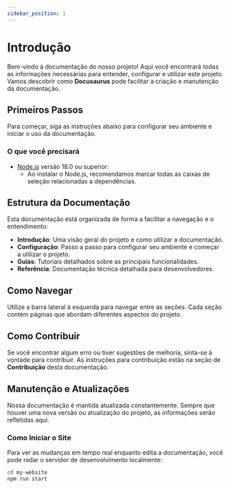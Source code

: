 ```yaml
---
sidebar_position: 1
---
```


# Introdução

Bem-vindo à documentação do nosso projeto! Aqui você encontrará todas as informações necessárias para entender, configurar e utilizar este projeto. Vamos descobrir como **Docusaurus** pode facilitar a criação e manutenção da documentação.

## Primeiros Passos

Para começar, siga as instruções abaixo para configurar seu ambiente e iniciar o uso da documentação.

### O que você precisará

- [Node.js](https://nodejs.org/en/download/) versão 18.0 ou superior:
  - Ao instalar o Node.js, recomendamos marcar todas as caixas de seleção relacionadas a dependências.

## Estrutura da Documentação

Esta documentação está organizada de forma a facilitar a navegação e o entendimento:

- **Introdução**: Uma visão geral do projeto e como utilizar a documentação.
- **Configuração**: Passo a passo para configurar seu ambiente e começar a utilizar o projeto.
- **Guias**: Tutoriais detalhados sobre as principais funcionalidades.
- **Referência**: Documentação técnica detalhada para desenvolvedores.

## Como Navegar

Utilize a barra lateral à esquerda para navegar entre as seções. Cada seção contém páginas que abordam diferentes aspectos do projeto.

## Como Contribuir

Se você encontrar algum erro ou tiver sugestões de melhoria, sinta-se à vontade para contribuir. As instruções para contribuição estão na seção de **Contribuição** desta documentação.

## Manutenção e Atualizações

Nossa documentação é mantida atualizada constantemente. Sempre que houver uma nova versão ou atualização do projeto, as informações serão refletidas aqui.

### Como Iniciar o Site

Para ver as mudanças em tempo real enquanto edita a documentação, você pode rodar o servidor de desenvolvimento localmente:

```bash
cd my-website
npm run start
